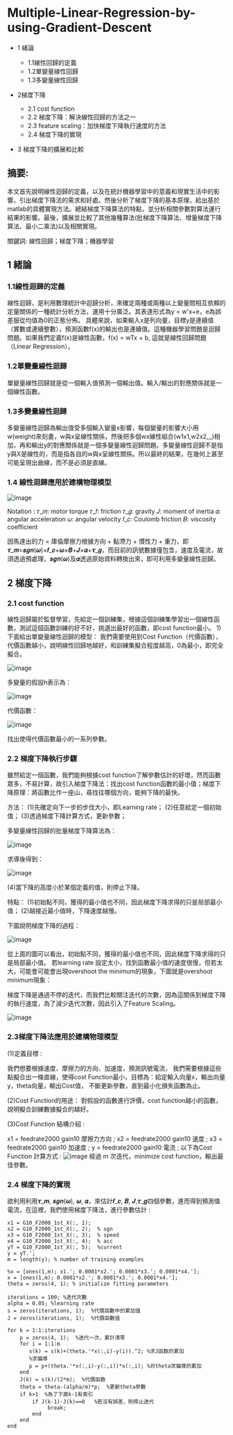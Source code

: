 # Multiple-Linear-Regression-by-using-Gradient-Descent
- 1 緒論

  - 1.1線性回歸的定義
  - 1.2單變量線性回歸
  - 1.3多變量線性回歸

- 2梯度下降
  - 2.1 cost function
  - 2.2 梯度下降：解決線性回歸的方法之一
  - 2.3 feature scaling：加快梯度下降執行速度的方法
  - 2.4 梯度下降的實現

- 3 梯度下降的擴展和比較

## 摘要:
本文首先說明線性迴歸的定義，以及在統計機器學習中的意義和現實生活中的影響，引出梯度下降法的需求和好處。然後分析了梯度下降的基本原理，給出基於matlab的具體實現方法。總結梯度下降算法的特點，並分析相關參數對算法運行結果的影響。最後，擴展並比較了其他幾種算法(批梯度下降算法、增量梯度下降算法、最小二乘法)以及相關實現。

關鍵詞: 線性回歸；梯度下降；機器學習

## 1 緒論
### 1.1線性迴歸的定義
線性迴歸，是利用數理統計中迴歸分析，來確定兩種或兩種以上變量間相互依賴的定量關係的一種統計分析方法，運用十分廣泛。其表達形式為y = w'x+e，e為誤差服從均值為0的正態分佈。
具體來說，如果輸入x是列向量，目標y是連續值（實數或連續整數），預測函數f(x)的輸出也是連續值。這種機器學習問題是迴歸問題。如果我們定義f(x)是線性函數，f(x) = wTx + b, 這就是線性回歸問題（Linear Regression）。

### 1.2單變量線性迴歸
單變量線性回歸就是從一個輸入值預測一個輸出值。輸入/輸出的對應關係就是一個線性函數。

### 1.3多變量線性迴歸
多變量線性迴歸為輸出值受多個輸入變量x影響，每個變量的影響大小用w(weight)來刻畫，w與x呈線性關係，然後把多個wx線性組合(w1x1,w2x2,,,)相加，再和輸出y的對應關係就是一個多變量線性迴歸問題。多變量線性迴歸不是指y與X是線性的，而是指各自的w與x呈線性關係。所以最終的結果，在幾何上甚至可能呈現出曲線，而不是必須是直線。

### 1.4 線性迴歸應用於建構物理模型
![image](https://user-images.githubusercontent.com/97490448/149264726-a845dcbe-7a1a-4ae4-bf56-78086056d616.png)

Notation :
𝜏_𝑚: motor torque 
𝜏_𝑓: friction 
𝜏_𝑔: gravity 
𝐽: moment of inertia 
𝛼: angular acceleration 
𝜔: angular velocity 
𝑓_𝑐: Coulomb friction 
𝐵: viscosity coefficient 

因馬達出的力 = 庫倫摩擦力根據方向 + 黏滯力 + 慣性力 + 重力，即𝝉_𝒎=𝒔𝒈𝒏(𝝎)×𝒇_𝒄+𝝎×𝑩+𝑱×𝜶+𝝉_𝒈，而目前的訊號數據僅包含，速度及電流，故須透過預處理，𝒔𝒈𝒏(𝝎)及𝜶透過原始資料轉換出來，即可利用多變量線性迴歸。

## 2 梯度下降
### 2.1 cost function
線性迴歸屬於監督學習，先給定一個訓練集，根據這個訓練集學習出一個線性函數，測試這個函數訓練的好不好，挑選出最好的函數，即cost function最小。
1)下面給出單變量線性迴歸的模型：
我們需要使用到Cost Function（代價函數），代價函數越小，說明線性回歸地越好，和訓練集擬合程度越高，0為最小，即完全擬合。

![image](https://user-images.githubusercontent.com/97221948/149253700-3a19abdb-c972-4ba7-8679-fb1c55790ae0.png)

多變量的假設h表示為：

![image](https://user-images.githubusercontent.com/97221948/149254579-8e3515fc-52ff-4127-b91a-73870b4fc6eb.png)

代價函數：

![image](https://user-images.githubusercontent.com/97221948/149254602-7a98e36c-e702-40ff-860a-46ae4eb42371.png)

找出使得代價函數最小的一系列參數。

### 2.2 梯度下降執行步驟

雖然給定一個函數，我們能夠根據cost function了解參數估計的好壞，然而函數眾多，不易計算，故引入梯度下降法：找出cost function函數的最小值；梯度下降原理：將函數比作一座山，尋找往哪個方向，能夠下降的最快。

方法：
(1)先確定向下一步的步伐大小，即Learning rate；
(2)任意給定一個初始值；
(3)透過梯度下降計算方式，更新參數；

多變量線性回歸的批量梯度下降算法為：

![image](https://user-images.githubusercontent.com/97221948/149254754-a5084d02-2375-40e4-a108-0a44ca581a17.png)

求導後得到：

![image](https://user-images.githubusercontent.com/97221948/149254782-d208a356-e2c9-4b1c-a031-694a2c4e2a04.png)

(4)當下降的高度小於某個定義的值，則停止下降。

特點：
(1)初始點不同，獲得的最小值也不同，因此梯度下降求得的只是局部最小值；
(2)越接近最小值時，下降速度越慢。

下圖說明梯度下降的過程：

![image](https://user-images.githubusercontent.com/97221948/149253895-c0ca2940-cb5b-442e-9779-869e272602fa.png)

從上面的圖可以看出，初始點不同，獲得的最小值也不同，因此梯度下降求得的只是局部最小值。
若learning rate 設定太小，找到函數最小值的速度很慢，但若太大，可能會可能會出現overshoot the minimum的現象，下圖就是overshoot minimum現象：

梯度下降是通過不停的迭代，而我們比較關注迭代的次數，因為這關係到梯度下降的執行速度，為了減少迭代次數，因此引入了Feature Scaling。

![image](https://user-images.githubusercontent.com/97221948/149253828-32a1449b-4c62-436c-bbbe-01c6c3b0b743.png)

### 2.3梯度下降法應用於建構物理模型

(1)定義目標 :

我們想要根據速度、摩擦力的方向、加速度，預測訊號電流，
我們需要根據這些點擬合出一條直線，使得cost Function最小，目標為：給定輸入向量x，輸出向量y，theta向量，輸出Cost值，
不斷更新參數，直到最小化損失函數為止。

(2)Cost Function的用途：
對假設的函數進行評價，cost function越小的函數，說明擬合訓練數據擬合的越好。

(3)Cost Function 結構介紹 :

x1 = feedrate2000 gain10 摩擦力方向 ;
x2 = feedrate2000 gain10 速度 ;
x3 = feedrate2000 gain10 加速度 ;
y = feedrate2000 gain10 電流 ;
以下為Cost Function 計算方式 :
![image](https://user-images.githubusercontent.com/97490448/149305286-4e944260-a6e9-48b1-96ca-3c2d42d557c5.png)
經過 m 次迭代，minimize cost function，輸出最佳參數。

### 2.4 梯度下降的實現

欲利用利用𝝉_𝒎, 𝒔𝒈𝒏(𝝎), 𝝎, 𝜶，來估計𝒇_𝒄, 𝑩, 𝑱,𝝉_𝒈四個參數，進而得到預測值電流，在這裡，我們使用梯度下降法，進行參數估計 :

```
x1 = G10_F2000_1st_X(:, 1); 
x2 = G10_F2000_1st_X(:, 2);  % sgn
x3 = G10_F2000_1st_X(:, 3);  % speed
x4 = G10_F2000_1st_X(:, 4);  % acc
yT = G10_F2000_1st_X(:, 5);  %current
y = yT.';
m = length(y); % number of training examples

%x = [ones(1,m); x1.'; 0.0001*x2.'; 0.0001*x3.'; 0.0001*x4.']; 
x = [ones(1,m); 0.0001*x2.'; 0.0001*x3.'; 0.0001*x4.']; 
theta = zeros(4, 1); % initialize fitting parameters

iterations = 100; %迭代次數
alpha = 0.05; %learning rate
s = zeros(iterations, 1);  %代價函數中的累加值
J = zeros(iterations, 1);  %代價函數值

for k = 1:1:iterations 
    p = zeros(4, 1);  %迭代一次，累計清零
    for i = 1:1:m
       s(k) = s(k)+(theta.'*x(:,i)-y(i)).^2; %求J函数的累加
       %求偏導
       p = p+(theta.'*x(:,i)-y(:,i))*x(:,i); %对theta求偏導的累加     
    end         
    J(k) = s(k)/(2*m);  %代價函数
    theta = theta-(alpha/m)*p;  %更新theta參數
    if k>1  %為了下面k-1有索引
        if J(k-1)-J(k)==0   %若沒有誤差，則停止迭代         
             break;
        end
    end
end

```


